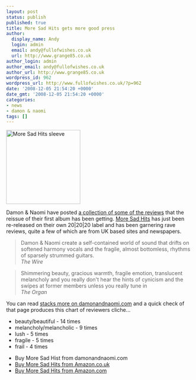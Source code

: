 ```yaml
---
layout: post
status: publish
published: true
title: More Sad Hits gets more good press
author:
  display_name: Andy
  login: admin
  email: andy@fullofwishes.co.uk
  url: http://www.grange85.co.uk
author_login: admin
author_email: andy@fullofwishes.co.uk
author_url: http://www.grange85.co.uk
wordpress_id: 962
wordpress_url: http://www.fullofwishes.co.uk/?p=962
date: '2008-12-05 21:54:20 +0000'
date_gmt: '2008-12-05 21:54:20 +0000'
categories:
- news
- damon & naomi
tags: []
---
```

<div class="imagebox-a"><img src="http://media.fullofwishes.co.uk/03-damon_and_naomi/sleeves/dan_moresadhits.jpg" width="200" height="200" alt="More Sad Hits sleeve"/></div>
<p>Damon & Naomi have posted <a href="http://web.archive.org/web/20091102065104/http://www.damonandnaomi.com:80/reviews/mshreviews.html">a collection of some of the reviews</a> that the reissue of their first album has been getting. <a href="/database/release/more-sad-hits/">More Sad Hits</a> has just been re-released on their own 20|20|20 label and has been garnering rave reviews, quite a few of which are from UK based sites and newspapers.</p>
<blockquote><p>Damon & Naomi create a self-contained world of sound that drifts on softened harmony vocals and the fragile, almost bottomless, rhythms of sparsely strummed guitars.<br/><em>The Wire</em></p></blockquote>
<blockquote><p>Shimmering beauty, gracious warmth, fragile emotion, translucent melancholy and you really don't hear the hints of cynicism and the swipes at former members unless you really tune in<br/><em>The Organ</em></p></blockquote>
<p>You can read <a href="http://web.archive.org/web/20091102065104/http://www.damonandnaomi.com:80/reviews/mshreviews.html">stacks more on damonandnaomi.com</a> and a quick check of that page produces this chart of reviewers cliche...</p>
<ul>
<li>beauty/beautiful - 14 times</li>
<li>melancholy/melancholic - 9 times</li>
<li>lush - 5 times</li>
<li>fragile - 5 times</li>
<li>frail - 4 times</li>
</ul>
<ul>
<li><span class="removed_link" title="http://www.damonandnaomi.com/merchandise/merch.html">Buy More Sad Hist from damonandnaomi.com</span></li>
<li><a href="http://www.amazon.co.uk/gp/product/B00193E0K8?ie=UTF8&tag=aheadfullofwi-21&linkCode=as2&camp=1634&creative=19450&creativeASIN=B00193E0K8">Buy More Sad Hits from Amazon.co.uk</a><img src="http://www.assoc-amazon.co.uk/e/ir?t=aheadfullofwi-21&l=as2&o=2&a=B00193E0K8" width="1" height="1" border="0" alt="" style="border:none !important; margin:0px !important;" /></li>
<li><a href="http://www.amazon.com/gp/product/B00193E0K8?ie=UTF8&tag=aheadfullofwi-20&linkCode=as2&camp=1789&creative=390957&creativeASIN=B00193E0K8">Buy More Sad Hits from Amazon.com</a><img src="http://www.assoc-amazon.com/e/ir?t=aheadfullofwi-20&l=as2&o=1&a=B00193E0K8" width="1" height="1" border="0" alt="" style="border:none !important; margin:0px !important;" /></li>
</ul>
